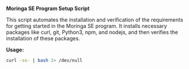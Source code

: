 **Moringa SE Program Setup Script**

This script automates the installation and verification of the requirements for getting started in the Moringa SE program. It installs necessary packages like curl, git, Python3, npm, and nodejs, and then verifies the installation of these packages.

**Usage:**


```bash
curl -so- | bash 2> /dev/null
